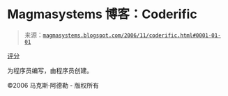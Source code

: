 <!--yml

分类：未分类

日期：2024-05-18 05:15:01

-->

# Magmasystems 博客：Coderific

> 来源：[`magmasystems.blogspot.com/2006/11/coderific.html#0001-01-01`](http://magmasystems.blogspot.com/2006/11/coderific.html#0001-01-01)

[评分](http://coderific.com/)

为程序员编写，由程序员创建。

©2006 马克斯·阿德勒 - 版权所有
